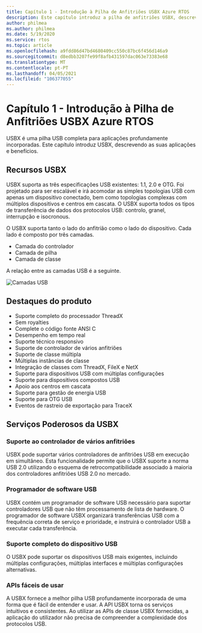 ```yaml
---
title: Capítulo 1 - Introdução à Pilha de Anfitriões USBX Azure RTOS
description: Este capítulo introduz a pilha de anfitriões USBX, descrevendo as suas aplicações e benefícios.
author: philmea
ms.author: philmea
ms.date: 5/19/2020
ms.service: rtos
ms.topic: article
ms.openlocfilehash: a9fdd86d47bd4680409cc550c87bc6f456d146a9
ms.sourcegitcommit: d8edbb3207fe99f8afb431597dac063e73383e68
ms.translationtype: MT
ms.contentlocale: pt-PT
ms.lasthandoff: 04/05/2021
ms.locfileid: "106377055"
---
```

# <a name="chapter-1---introduction-to-azure-rtos-usbx-host-stack"></a>Capítulo 1 - Introdução à Pilha de Anfitriões USBX Azure RTOS

USBX é uma pilha USB completa para aplicações profundamente incorporadas. Este capítulo introduz USBX, descrevendo as suas aplicações e benefícios.

## <a name="usbx-features"></a>Recursos USBX

USBX suporta as três especificações USB existentes: 1.1, 2.0 e OTG. Foi projetado para ser escalável e irá acomodar as simples topologias USB com apenas um dispositivo conectado, bem como topologias complexas com múltiplos dispositivos e centros em cascata. O USBX suporta todos os tipos de transferência de dados dos protocolos USB: controlo, granel, interrupção e isocronous.

O USBX suporta tanto o lado do anfitrião como o lado do dispositivo. Cada lado é composto por três camadas.

- Camada do controlador
- Camada de pilha
- Camada de classe

A relação entre as camadas USB é a seguinte.

![Camadas USB](./media/usbx-device-stack/usb-layers.png)

## <a name="product-highlights"></a>Destaques do produto

- Suporte completo do processador ThreadX
- Sem royalties
- Complete o código fonte ANSI C
- Desempenho em tempo real
- Suporte técnico responsivo
- Suporte de controlador de vários anfitriões
- Suporte de classe múltipla
- Múltiplas instâncias de classe
- Integração de classes com ThreadX, FileX e NetX
- Suporte para dispositivos USB com múltiplas configurações
- Suporte para dispositivos compostos USB
- Apoio aos centros em cascata
- Suporte para gestão de energia USB
- Suporte para OTG USB
- Eventos de rastreio de exportação para TraceX

## <a name="powerful-services-of-usbx"></a>Serviços Poderosos da USBX

### <a name="multiple-host-controller-support"></a>Suporte ao controlador de vários anfitriões

USBX pode suportar vários controladores de anfitriões USB em execução em simultâneo. Esta funcionalidade permite que o USBX suporte a norma USB 2.0 utilizando o esquema de retrocompatibilidade associado à maioria dos controladores anfitriões USB 2.0 no mercado.

### <a name="usb-software-scheduler"></a>Programador de software USB

USBX contém um programador de software USB necessário para suportar controladores USB que não têm processamento de lista de hardware. O programador de software USBX organizará transferências USB com a frequência correta de serviço e prioridade, e instruirá o controlador USB a executar cada transferência.

### <a name="complete-usb-device-framework-support"></a>Suporte completo do dispositivo USB

O USBX pode suportar os dispositivos USB mais exigentes, incluindo múltiplas configurações, múltiplas interfaces e múltiplas configurações alternativas.

### <a name="easy-to-use-apis"></a>APIs fáceis de usar

A USBX fornece a melhor pilha USB profundamente incorporada de uma forma que é fácil de entender e usar. A API USBX torna os serviços intuitivos e consistentes. Ao utilizar as APIs de classe USBX fornecidas, a aplicação do utilizador não precisa de compreender a complexidade dos protocolos USB.
